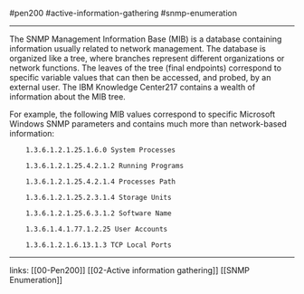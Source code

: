 #pen200 #active-information-gathering #snmp-enumeration

---
The SNMP Management Information Base (MIB) is a database containing information usually
related to network management. The database is organized like a tree, where branches represent
different organizations or network functions. The leaves of the tree (final endpoints) correspond
to specific variable values that can then be accessed, and probed, by an external user. The IBM
Knowledge Center217 contains a wealth of information about the MIB tree.

For example, the following MIB values correspond to specific Microsoft Windows SNMP
parameters and contains much more than network-based information:
		
		1.3.6.1.2.1.25.1.6.0 System Processes
		
		1.3.6.1.2.1.25.4.2.1.2 Running Programs

		1.3.6.1.2.1.25.4.2.1.4 Processes Path

		1.3.6.1.2.1.25.2.3.1.4 Storage Units

		1.3.6.1.2.1.25.6.3.1.2 Software Name

		1.3.6.1.4.1.77.1.2.25 User Accounts

		1.3.6.1.2.1.6.13.1.3 TCP Local Ports









---
links:
[[00-Pen200]]
[[02-Active information gathering]]
[[SNMP Enumeration]]
